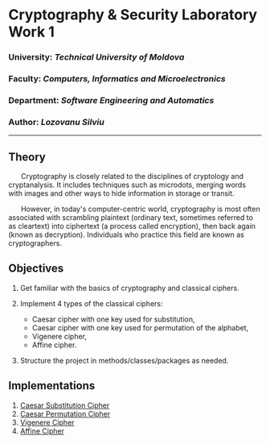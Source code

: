 # Cryptography & Security Laboratory Work 1

### University: _Technical University of Moldova_
### Faculty: _Computers, Informatics and Microelectronics_
### Department: _Software Engineering and Automatics_
### Author: _Lozovanu Silviu_

----

## Theory
&ensp;&ensp;&ensp; Cryptography is closely related to the disciplines of cryptology and cryptanalysis. It includes techniques such as microdots, merging words with images and other ways to hide information in storage or transit.

&ensp;&ensp;&ensp; However, in today's computer-centric world, cryptography is most often associated with scrambling plaintext (ordinary text, sometimes referred to as cleartext) into ciphertext (a process called encryption), then back again (known as decryption). Individuals who practice this field are known as cryptographers.

## Objectives
1. Get familiar with the basics of cryptography and classical ciphers.

2. Implement 4 types of the classical ciphers:
    - Caesar cipher with one key used for substitution,
    - Caesar cipher with one key used for permutation of the alphabet,
    - Vigenere cipher,
    - Affine cipher.

3. Structure the project in methods/classes/packages as needed.

## Implementations

1. [Caesar Substitution Cipher](https://github.com/LozovanuSilviu/Cs-Labs/blob/main/Ciphers/Reports/Caesar_Substitution.md)
2. [Caesar Permutation Cipher](https://github.com/LozovanuSilviu/Cs-Labs/blob/main/Ciphers/Reports/Caesar_Permutation.md)
3. [Vigenere Cipher](https://github.com/LozovanuSilviu/Cs-Labs/blob/main/Ciphers/Reports/Vigenere.md)
4. [Affine Cipher](https://github.com/LozovanuSilviu/Cs-Labs/blob/main/Ciphers/Reports/Affine.md)